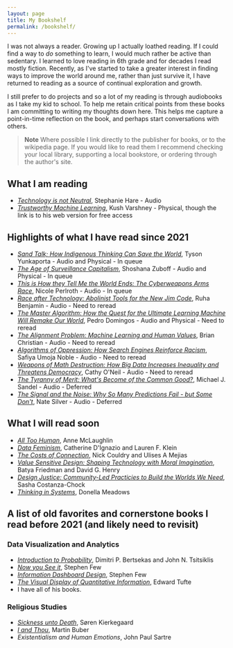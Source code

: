 ```yaml
---
layout: page
title: My Bookshelf
permalink: /bookshelf/
---
```


I was not always a reader. Growing up I actually loathed reading. If I could find a way to *do* something to learn, I would much rather be active than sedentary. I learned to love reading in 6th grade and for decades I read mostly fiction. Recently, as I've started to take a greater interest in finding ways to improve the world around me, rather than just survive it, I have returned to reading as a source of continual exploration and growth. 

I still prefer to do projects and so a lot of my reading is through audiobooks as I take my kid to school. To help me retain critical points from these books I am committing to writing my thoughts down here. This helps me capture a point-in-time reflection on the book, and perhaps start conversations with others.

> **Note**
> Where possible I link directly to the publisher for books, or to the wikipedia page. If you would like to read them I recommend checking your local library, supporting a local bookstore, or ordering through the author's site.

## What I am reading

* [*Technology is not Neutral*](https://www.harebrain.co/books), Stephanie Hare - Audio
* [*Trustworthy Machine Learning*](http://www.trustworthymachinelearning.com), Kush Varshney - Physical, though the link is to his web version for free access

## Highlights of what I have read since 2021

* [*Sand Talk; How Indigenous Thinking Can Save the World*](https://www.harpercollins.com/products/sand-talk-tyson-yunkaporta), Tyson Yunkaporta - Audio and Physical - In queue
* [*The Age of Surveillance Capitalism*](https://shoshanazuboff.com/book/about/), Shoshana Zuboff - Audio and Physical - In queue
* [*This is How they Tell Me the World Ends: The Cyberweapons Arms Race*](https://thisishowtheytellmetheworldends.com/), Nicole Perlroth - Audio - In queue
* [*Race after Technology: Abolinist Tools for the New Jim Code*](https://www.ruhabenjamin.com/race-after-technology), Ruha Benjamin - Audio - Need to reread
* [*The Master Algorithm: How the Quest for the Ultimate Learning Machine Will Remake Our World*](https://en.wikipedia.org/wiki/The_Master_Algorithm), Pedro Domingos - Audio and Physical - Need to reread
* [*The Alignment Problem: Machine Learning and Human Values*](https://brianchristian.org/the-alignment-problem/), Brian Christian - Audio - Need to reread
* [*Algorithms of Oppression: How Search Engines Reinforce Racism*](https://safiyaunoble.com/research-writing/), Safiya Umoja Noble - Audio - Need to reread
* [*Weapons of Math Destruction: How Big Data Increases Inequality and Threatens Democracy*](https://mathbabe.org/), Cathy O'Neil - Audio - Need to reread
* [*The Tyranny of Merit: What's Become of the Common Good?*](https://us.macmillan.com/books/9780374289980/thetyrannyofmerit), Michael J. Sandel - Audio - Deferred
* [*The Signal and the Noise: Why So Many Predictions Fail - but Some Don't*](https://www.penguinrandomhouse.com/books/305826/the-signal-and-the-noise-by-nate-silver/), Nate Silver - Audio - Deferred


## What I will read soon

* [*All Too Human*](https://www.cambridge.org/core/books/abs/all-too-human/all-too-human/19DD407A3539FD8FFF3BB9F4D64B9794), Anne McLaughlin
* [*Data Feminism*](https://mitpress.mit.edu/books/data-feminism), Catherine D'Ignazio and Lauren F. Klein
* [*The Costs of Connection*](https://colonizedbydata.com/), Nick Couldry and Ulises A Mejias
* [*Value Sensitive Design: Shaping Technology with Moral Imagination*](https://direct.mit.edu/books/book/4328/Value-Sensitive-DesignShaping-Technology-with), Batya Friedman and David G. Henry
* [*Design Justice: Community-Led Practicies to Build the Worlds We Need*](https://design-justice.pubpub.org/), Sasha Costanza-Chock
* [*Thinking in Systems*](https://donellameadows.org/systems-thinking-book-sale/), Donella Meadows

## A list of old favorites and cornerstone books I read before 2021 (and likely need to revisit)

### Data Visualization and Analytics
* [*Introduction to Probability*](http://athenasc.com/probbook.html), Dimitri P. Bertsekas and John N. Tsitsiklis
* [*Now you See it*](http://www.stephen-few.com/nysi.php), Stephen Few
* [*Information Dashboard Design*](http://www.stephen-few.com/idd.php), Stephen Few
* [*The Visual Display of Quantitative Information*](https://www.edwardtufte.com/tufte/books_vdqi), Edward Tufte
 * I have all of his books.

### Religious Studies
* [*Sickness unto Death*](https://en.wikipedia.org/wiki/The_Sickness_unto_Death), Søren Kierkegaard
* [*I and Thou*](https://en.wikipedia.org/wiki/I_and_Thou), Martin Buber
* *Existentialism and Human Emotions*, John Paul Sartre